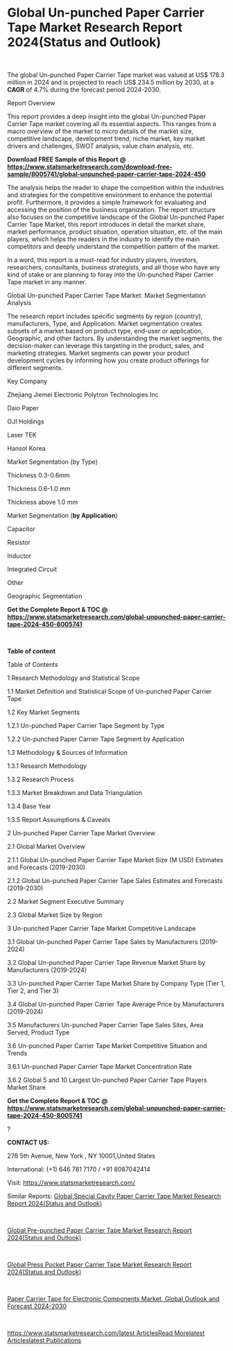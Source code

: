 <h1>Global Un-punched Paper Carrier Tape Market Research Report 2024(Status and Outlook)</h1><br/><p>The global Un-punched Paper Carrier Tape market was valued at US$ 178.3 million in 2024 and is projected to reach US$ 234.5 million by 2030, at a <strong>CAGR</strong> of 4.7% during the forecast period 2024-2030.</p>
 
 
 
 <p>Report Overview</p>
 
 
 
 <p>This report provides a deep insight into the global Un-punched Paper Carrier Tape market covering all its essential aspects. This ranges from a macro overview of the market to micro details of the market size, competitive landscape, development trend, niche market, key market drivers and challenges, SWOT analysis, value chain analysis, etc.</p>
 
 
 
 <p><strong>Download FREE Sample of this Report @ <a href="https://www.statsmarketresearch.com/download-free-sample/8005741/global-unpunched-paper-carrier-tape-2024-450">https://www.statsmarketresearch.com/download-free-sample/8005741/global-unpunched-paper-carrier-tape-2024-450</a></strong></p>
 
 
 
 <p>The analysis helps the reader to shape the competition within the industries and strategies for the competitive environment to enhance the potential profit. Furthermore, it provides a simple framework for evaluating and accessing the position of the business organization. The report structure also focuses on the competitive landscape of the Global Un-punched Paper Carrier Tape Market, this report introduces in detail the market share, market performance, product situation, operation situation, etc. of the main players, which helps the readers in the industry to identify the main competitors and deeply understand the competition pattern of the market.</p>
 
 
 
 <p>In a word, this report is a must-read for industry players, investors, researchers, consultants, business strategists, and all those who have any kind of stake or are planning to foray into the Un-punched Paper Carrier Tape market in any manner.</p>
 
 
 
 <p>Global Un-punched Paper Carrier Tape Market: Market Segmentation Analysis</p>
 
 
 
 <p>The research report includes specific segments by region (country), manufacturers, Type, and Application. Market segmentation creates subsets of a market based on product type, end-user or application, Geographic, and other factors. By understanding the market segments, the decision-maker can leverage this targeting in the product, sales, and marketing strategies. Market segments can power your product development cycles by informing how you create product offerings for different segments.</p>
 
 
 
 <p>Key Company</p>
 
 
 
 <p>Zhejiang Jiemei Electronic Polytron Technologies Inc</p>
 
 
 
 <p>Daio Paper</p>
 
 
 
 <p>OJI Holdings</p>
 
 
 
 <p>Laser TEK</p>
 
 
 
 <p>Hansol Korea</p>
 
 
 
 <p>Market Segmentation (by Type)</p>
 
 
 
 <p>Thickness 0.3-0.6mm</p>
 
 
 
 <p>Thickness 0.6-1.0 mm</p>
 
 
 
 <p>Thickness above 1.0 mm</p>
 
 
 
 <p>Market Segmentation (<strong>by Application</strong>)</p>
 
 
 
 <p>Capacitor</p>
 
 
 
 <p>Resistor</p>
 
 
 
 <p>Inductor</p>
 
 
 
 <p>Integrated Circuit</p>
 
 
 
 <p>Other</p>
 
 
 
 <p>Geographic Segmentation</p>
 
 
 
 <div><b>Get the Complete Report & TOC @ <a href="https://www.statsmarketresearch.com/global-unpunched-paper-carrier-tape-2024-450-8005741">https://www.statsmarketresearch.com/global-unpunched-paper-carrier-tape-2024-450-8005741</a></b></div>
 
 
 
 <p><br />
 
 <b>Table of content</b></p>
 
 
 
 <p>Table of Contents<br />
 
 1 Research Methodology and Statistical Scope<br />
 
 1.1 Market Definition and Statistical Scope of Un-punched Paper Carrier Tape<br />
 
 1.2 Key Market Segments<br />
 
 1.2.1 Un-punched Paper Carrier Tape Segment by Type<br />
 
 1.2.2 Un-punched Paper Carrier Tape Segment by Application<br />
 
 1.3 Methodology & Sources of Information<br />
 
 1.3.1 Research Methodology<br />
 
 1.3.2 Research Process<br />
 
 1.3.3 Market Breakdown and Data Triangulation<br />
 
 1.3.4 Base Year<br />
 
 1.3.5 Report Assumptions & Caveats<br />
 
 2 Un-punched Paper Carrier Tape Market Overview<br />
 
 2.1 Global Market Overview<br />
 
 2.1.1 Global Un-punched Paper Carrier Tape Market Size (M USD) Estimates and Forecasts (2019-2030)<br />
 
 2.1.2 Global Un-punched Paper Carrier Tape Sales Estimates and Forecasts (2019-2030)<br />
 
 2.2 Market Segment Executive Summary<br />
 
 2.3 Global Market Size by Region<br />
 
 3 Un-punched Paper Carrier Tape Market Competitive Landscape<br />
 
 3.1 Global Un-punched Paper Carrier Tape Sales by Manufacturers (2019-2024)<br />
 
 3.2 Global Un-punched Paper Carrier Tape Revenue Market Share by Manufacturers (2019-2024)<br />
 
 3.3 Un-punched Paper Carrier Tape Market Share by Company Type (Tier 1, Tier 2, and Tier 3)<br />
 
 3.4 Global Un-punched Paper Carrier Tape Average Price by Manufacturers (2019-2024)<br />
 
 3.5 Manufacturers Un-punched Paper Carrier Tape Sales Sites, Area Served, Product Type<br />
 
 3.6 Un-punched Paper Carrier Tape Market Competitive Situation and Trends<br />
 
 3.6.1 Un-punched Paper Carrier Tape Market Concentration Rate<br />
 
 3.6.2 Global 5 and 10 Largest Un-punched Paper Carrier Tape Players Market Share</p>
 
 
 
 <div><b>Get the Complete Report & TOC @ <a href="https://www.statsmarketresearch.com/global-unpunched-paper-carrier-tape-2024-450-8005741">https://www.statsmarketresearch.com/global-unpunched-paper-carrier-tape-2024-450-8005741</a></b></div>
 
 
 
 <p>? </p>
 
 
 
 <p><b>CONTACT US:</b><br />
 
 276 5th Avenue, New York , NY 10001,United States<br />
 
 International: (+1) 646 781 7170 / +91 8087042414<br />
 
 Visit: <a href="https://www.statsmarketresearch.com/">https://www.statsmarketresearch.com/</a><br />
 
 Similar Reports: <a href="https://www.statsmarketresearch.com/global-unpunched-paper-carrier-tape-2024-450-8005741">Global Special Cavity Paper Carrier Tape Market Research Report 2024(Status and Outlook)</a><br />
 
 <br />
 
 <a href="https://www.statsmarketresearch.com/global-unpunched-paper-carrier-tape-2024-450-8005741">Global Pre-punched Paper Carrier Tape Market Research Report 2024(Status and Outlook)</a><br />
 
 <br />
 
 <a href="https://www.statsmarketresearch.com/global-unpunched-paper-carrier-tape-2024-450-8005741">Global Press Pocket Paper Carrier Tape Market Research Report 2024(Status and Outlook)</a><br />
 
 <br />
 
 <a href="https://www.statsmarketresearch.com/global-unpunched-paper-carrier-tape-2024-450-8005741">Paper Carrier Tape for Electronic Components Market, Global Outlook and Forecast 2024-2030</a><br />
 
 <br />
 
 <a href="https://gyeongbokgung.com">https://www.statsmarketresearch.com/</a><a href="https://hallyeomaritime.com">latest Articles</a><a href="https://jingwansa.com">Read More</a><a href="https://nguoiviet.jp/">latest Articles</a><a href="https://www.intelmarketresearch.com/">latest Publications</a></p>